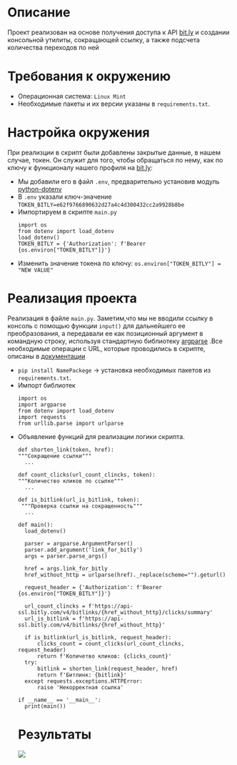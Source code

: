 # Описание
Проект реализован на основе получения доступа к API [bit.ly](https://bitly.com) и создании консольной утилиты, сокращающей ссылку, а также подсчета количества переходов по ней
# Требования к окружению
- Операционная система: `Linux Mint`
- Необходимые пакеты и их версии указаны в `requirements.txt`.
# Настройка окружения
При реализции в скрипт были добавлены закрытые данные, в нашем случае, токен. Он служит для того, чтобы обращаться по нему, как по ключу к функционалу нашего профиля на [bit.ly](https://bitly.com):
- Мы добавили его в файл `.env`, предварительно установив модуль [python-dotenv](https://pypi.org/project/python-dotenv/)
- В `.env` указали ключ-значение
  `TOKEN_BITLY=e62f9766890632d27a4c4d300432cc2a9928b8be`
- Импортируем в скрипте `main.py`
  ```
  import os
  from dotenv import load_dotenv
  load_dotenv()
  TOKEN_BITLY = {'Authorization': f'Bearer {os.environ["TOKEN_BITLY"]}'}
  ```
 - Изменить значение токена по ключу:
  `os.environ["TOKEN_BITLY"] = "NEW VALUE"`
  # Реализация проекта
  Реализация в файле `main.py`. Заметим,что мы не вводили ссылку в консоль с помощью функции `input()` для дальнейшего ее преобразования, а передавали ее как позиционный аргумент в командную строку, используя стандартную библиотеку [argparse](https://slides.dvmn.org/argparse/#/) .Все необходимые операции с URL, которые проводились в скрипте, описаны в [документации](https://gist.github.com/dvmn-tasks/58f5fdf7b8eb61ea4ed1b528b74d1ab5#GetClicks)
  - `pip install NamePackege` -> установка необходимых пакетов из `requirements.txt`.
  - Импорт библиотек
    ```
    import os
    import argparse
    from dotenv import load_dotenv
    import requests
    from urllib.parse import urlparse
    ```
 - Объявление функций для реализации логики скрипта.
    ```
    def shorten_link(token, href):
    """Сокращение ссылки"""
      ...
    ```
    ```
    def count_clicks(url_count_clincks, token):
    """Количество кликов по ссылке"""
      ...
    ```
    ```
    def is_bitlink(url_is_bitlink, token):
     """Проверка ссылки на сокращенность"""
      ...
    ```
    ```
    def main():
      load_dotenv()

      parser = argparse.ArgumentParser()
      parser.add_argument('link_for_bitly')
      args = parser.parse_args()

      href = args.link_for_bitly
      href_without_http = urlparse(href)._replace(scheme="").geturl()

      request_header = {'Authorization': f'Bearer {os.environ["TOKEN_BITLY"]}'}

      url_count_clincks = f'https://api-ssl.bitly.com/v4/bitlinks/{href_without_http}/clicks/summary'
      url_is_bitlink = f'https://api-ssl.bitly.com/v4/bitlinks/{href_without_http}'

      if is_bitlink(url_is_bitlink, request_header):
          clicks_count = count_clicks(url_count_clincks, request_header)
          return f'Количетво кликов: {clicks_count}'
      try:
          bitlink = shorten_link(request_header, href)
          return f'Битлинк: {bitlink}'
      except requests.exceptions.HTTPError:
          raise 'Некорректная ссылка'
          
    if __name__ == '__main__':
      print(main())
    ```
    # Результаты
    ![](https://dvmn.org/media/Screenshot_from_2018-10-31_15-00-02.png)
